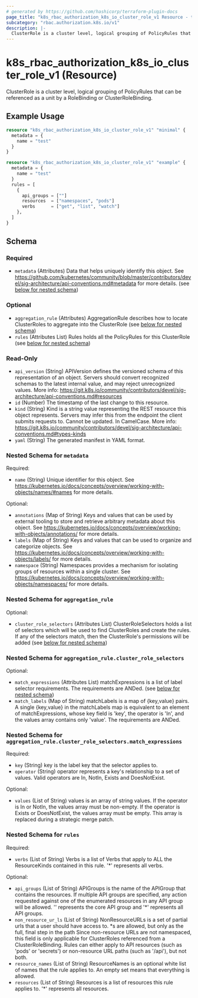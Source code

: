 ```yaml
---
# generated by https://github.com/hashicorp/terraform-plugin-docs
page_title: "k8s_rbac_authorization_k8s_io_cluster_role_v1 Resource - terraform-provider-k8s"
subcategory: "rbac.authorization.k8s.io/v1"
description: |-
  ClusterRole is a cluster level, logical grouping of PolicyRules that can be referenced as a unit by a RoleBinding or ClusterRoleBinding.
---
```


# k8s_rbac_authorization_k8s_io_cluster_role_v1 (Resource)

ClusterRole is a cluster level, logical grouping of PolicyRules that can be referenced as a unit by a RoleBinding or ClusterRoleBinding.

## Example Usage

```terraform
resource "k8s_rbac_authorization_k8s_io_cluster_role_v1" "minimal" {
  metadata = {
    name = "test"
  }
}

resource "k8s_rbac_authorization_k8s_io_cluster_role_v1" "example" {
  metadata = {
    name = "test"
  }
  rules = [
    {
      api_groups = [""]
      resources  = ["namespaces", "pods"]
      verbs      = ["get", "list", "watch"]
    },
  ]
}
```

<!-- schema generated by tfplugindocs -->
## Schema

### Required

- `metadata` (Attributes) Data that helps uniquely identify this object. See https://github.com/kubernetes/community/blob/master/contributors/devel/sig-architecture/api-conventions.md#metadata for more details. (see [below for nested schema](#nestedatt--metadata))

### Optional

- `aggregation_rule` (Attributes) AggregationRule describes how to locate ClusterRoles to aggregate into the ClusterRole (see [below for nested schema](#nestedatt--aggregation_rule))
- `rules` (Attributes List) Rules holds all the PolicyRules for this ClusterRole (see [below for nested schema](#nestedatt--rules))

### Read-Only

- `api_version` (String) APIVersion defines the versioned schema of this representation of an object. Servers should convert recognized schemas to the latest internal value, and may reject unrecognized values. More info: https://git.k8s.io/community/contributors/devel/sig-architecture/api-conventions.md#resources
- `id` (Number) The timestamp of the last change to this resource.
- `kind` (String) Kind is a string value representing the REST resource this object represents. Servers may infer this from the endpoint the client submits requests to. Cannot be updated. In CamelCase. More info: https://git.k8s.io/community/contributors/devel/sig-architecture/api-conventions.md#types-kinds
- `yaml` (String) The generated manifest in YAML format.

<a id="nestedatt--metadata"></a>
### Nested Schema for `metadata`

Required:

- `name` (String) Unique identifier for this object. See https://kubernetes.io/docs/concepts/overview/working-with-objects/names/#names for more details.

Optional:

- `annotations` (Map of String) Keys and values that can be used by external tooling to store and retrieve arbitrary metadata about this object. See https://kubernetes.io/docs/concepts/overview/working-with-objects/annotations/ for more details.
- `labels` (Map of String) Keys and values that can be used to organize and categorize objects. See https://kubernetes.io/docs/concepts/overview/working-with-objects/labels/ for more details.
- `namespace` (String) Namespaces provides a mechanism for isolating groups of resources within a single cluster. See https://kubernetes.io/docs/concepts/overview/working-with-objects/namespaces/ for more details.


<a id="nestedatt--aggregation_rule"></a>
### Nested Schema for `aggregation_rule`

Optional:

- `cluster_role_selectors` (Attributes List) ClusterRoleSelectors holds a list of selectors which will be used to find ClusterRoles and create the rules. If any of the selectors match, then the ClusterRole's permissions will be added (see [below for nested schema](#nestedatt--aggregation_rule--cluster_role_selectors))

<a id="nestedatt--aggregation_rule--cluster_role_selectors"></a>
### Nested Schema for `aggregation_rule.cluster_role_selectors`

Optional:

- `match_expressions` (Attributes List) matchExpressions is a list of label selector requirements. The requirements are ANDed. (see [below for nested schema](#nestedatt--aggregation_rule--cluster_role_selectors--match_expressions))
- `match_labels` (Map of String) matchLabels is a map of {key,value} pairs. A single {key,value} in the matchLabels map is equivalent to an element of matchExpressions, whose key field is 'key', the operator is 'In', and the values array contains only 'value'. The requirements are ANDed.

<a id="nestedatt--aggregation_rule--cluster_role_selectors--match_expressions"></a>
### Nested Schema for `aggregation_rule.cluster_role_selectors.match_expressions`

Required:

- `key` (String) key is the label key that the selector applies to.
- `operator` (String) operator represents a key's relationship to a set of values. Valid operators are In, NotIn, Exists and DoesNotExist.

Optional:

- `values` (List of String) values is an array of string values. If the operator is In or NotIn, the values array must be non-empty. If the operator is Exists or DoesNotExist, the values array must be empty. This array is replaced during a strategic merge patch.




<a id="nestedatt--rules"></a>
### Nested Schema for `rules`

Required:

- `verbs` (List of String) Verbs is a list of Verbs that apply to ALL the ResourceKinds contained in this rule. '*' represents all verbs.

Optional:

- `api_groups` (List of String) APIGroups is the name of the APIGroup that contains the resources.  If multiple API groups are specified, any action requested against one of the enumerated resources in any API group will be allowed. '' represents the core API group and '*' represents all API groups.
- `non_resource_ur_ls` (List of String) NonResourceURLs is a set of partial urls that a user should have access to.  *s are allowed, but only as the full, final step in the path Since non-resource URLs are not namespaced, this field is only applicable for ClusterRoles referenced from a ClusterRoleBinding. Rules can either apply to API resources (such as 'pods' or 'secrets') or non-resource URL paths (such as '/api'),  but not both.
- `resource_names` (List of String) ResourceNames is an optional white list of names that the rule applies to.  An empty set means that everything is allowed.
- `resources` (List of String) Resources is a list of resources this rule applies to. '*' represents all resources.


